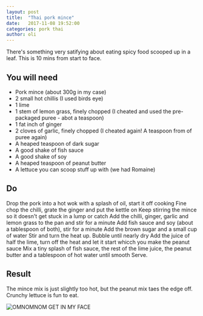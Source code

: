 ```yaml
---
layout: post
title:  "Thai pork mince"
date:   2017-11-08 19:52:00
categories: pork thai
author: oli
---
```


There's something very satifying about eating spicy food scooped up in a leaf.  This is 10 mins from start to face.

## You will need

* Pork mince (about 300g in my case)
* 2 small hot chillis (I used birds eye)
* 1 lime
* 1 stem of lemon grass, finely chopped (I cheated and used the pre-packaged puree - abot a teaspoon)
* 1 fat inch of ginger
* 2 cloves of garlic, finely chopped (I cheated again! A teaspoon from of puree again)
* A heaped teaspoon of dark sugar
* A good shake of fish sauce
* A good shake of soy
* A heaped teaspoon of peanut butter
* A lettuce you can scoop stuff up with (we had Romaine)

## Do

Drop the pork into a hot wok with a splash of oil, start it off cooking
Fine chop the chilli, grate the ginger and put the kettle on
Keep stirring the mince so it doesn't get stuck in a lump or catch
Add the chilli, ginger, garlic and lemon grass to the pan and stir for a minute
Add fish sauce and soy (about a tablespoon of both), stir for a minute
Add the brown sugar and a small cup of water
Stir and turn the heat up.  Bubble until nearly dry
Add the juice of half the lime, turn off the heat and let it start whicch you make the peanut sauce
Mix a tiny splash of fish sauce, the rest of the lime juice, the peanut butter and a tablespoon of hot water until smooth
Serve.

 


## Result

The mince mix is just slightly too hot, but the peanut mix taes the edge off.  Crunchy lettuce is fun to eat.

![OMNOMNOM GET IN MY FACE](/images/thai-mince.jpg)


